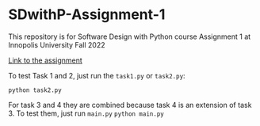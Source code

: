 # SDwithP-Assignment-1
This repository is for Software Design with Python course Assignment 1 at Innopolis University Fall 2022

[Link to the assignment](https://hackmd.io/@gFZmdMTOQxGFHEFqqU8pMQ/Sy1EEcCZF)

To test Task 1 and 2, just run the `task1.py` or `task2.py`:

`python task2.py`

For task 3 and 4 they are combined because task 4 is an extension of task 3. To test them, just run `main.py`
`python main.py`
